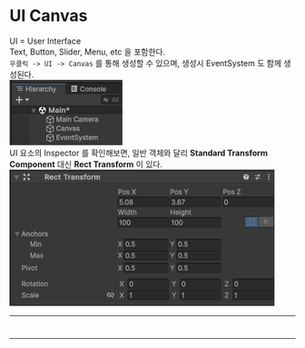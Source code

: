 # UI Canvas
UI = User Interface</br>
Text, Button, Slider, Menu, etc 을 포함한다.</br>
`우클릭 -> UI -> Canvas` 를 통해 생성할 수 있으며, 생성시 EventSystem 도 함께 생성된다.</br>
![](./img/Pasted%20image%2020250523093942.png)</br>
UI 요소의 Inspector 를 확인해보면, 일반 객체와 달리 **Standard Transform Component** 대신 **Rect Transform** 이 있다.</br>
![](./img/Pasted%20image%2020250523103644.png)</br>


---
# 

---